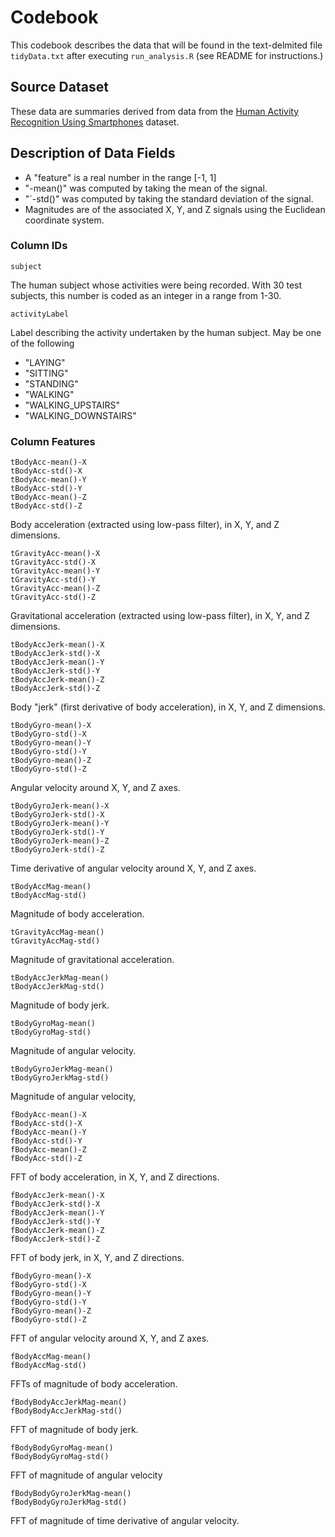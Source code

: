 # Codebook

This codebook describes the data that will be found in the text-delmited file `tidyData.txt` after executing `run_analysis.R` (see README for instructions.)

## Source Dataset

These data are summaries derived from data from the [Human Activity Recognition Using
Smartphones](http://archive.ics.uci.edu/ml/datasets/Human+Activity+Recognition+Using+Smartphones)
dataset.


## Description of Data Fields

* A "feature" is a real number in the range [-1, 1]
* "-mean()" was computed by taking the mean of the signal.
* "`-std()" was computed by taking the standard deviation of the signal.
* Magnitudes are of the associated X, Y, and Z signals using the Euclidean coordinate system.

### Column IDs

```
subject
```
The human subject whose activities were being recorded. With 30 test subjects, this number is coded as
an integer in a range from 1-30.

```
activityLabel
```
Label describing the activity undertaken by the human subject. May be one of the following
* "LAYING"
* "SITTING"
* "STANDING"
* "WALKING"
* "WALKING_UPSTAIRS"
* "WALKING_DOWNSTAIRS"


### Column Features

```
tBodyAcc-mean()-X
tBodyAcc-std()-X
tBodyAcc-mean()-Y
tBodyAcc-std()-Y
tBodyAcc-mean()-Z
tBodyAcc-std()-Z
```
Body acceleration (extracted using low-pass filter), in X, Y, and Z dimensions.

```
tGravityAcc-mean()-X
tGravityAcc-std()-X
tGravityAcc-mean()-Y
tGravityAcc-std()-Y
tGravityAcc-mean()-Z
tGravityAcc-std()-Z
```
Gravitational acceleration (extracted using low-pass filter), in X, Y, and Z dimensions.


```
tBodyAccJerk-mean()-X
tBodyAccJerk-std()-X
tBodyAccJerk-mean()-Y
tBodyAccJerk-std()-Y
tBodyAccJerk-mean()-Z
tBodyAccJerk-std()-Z
```
Body "jerk" (first derivative of body acceleration), in X, Y, and Z dimensions.


```
tBodyGyro-mean()-X
tBodyGyro-std()-X
tBodyGyro-mean()-Y
tBodyGyro-std()-Y
tBodyGyro-mean()-Z
tBodyGyro-std()-Z
```
Angular velocity around X, Y, and Z axes.

```
tBodyGyroJerk-mean()-X
tBodyGyroJerk-std()-X
tBodyGyroJerk-mean()-Y
tBodyGyroJerk-std()-Y
tBodyGyroJerk-mean()-Z
tBodyGyroJerk-std()-Z
```
Time derivative of angular velocity around X, Y, and Z axes.

```
tBodyAccMag-mean()
tBodyAccMag-std()
```
Magnitude of body acceleration.

```
tGravityAccMag-mean()
tGravityAccMag-std()
```
Magnitude of gravitational acceleration.

```
tBodyAccJerkMag-mean()
tBodyAccJerkMag-std()
```
Magnitude of body jerk.

```
tBodyGyroMag-mean()
tBodyGyroMag-std()
```
Magnitude of angular velocity.

```
tBodyGyroJerkMag-mean()
tBodyGyroJerkMag-std()
```
Magnitude of angular velocity,

```
fBodyAcc-mean()-X
fBodyAcc-std()-X
fBodyAcc-mean()-Y
fBodyAcc-std()-Y
fBodyAcc-mean()-Z
fBodyAcc-std()-Z
```
FFT of body acceleration, in X, Y, and Z directions.

```
fBodyAccJerk-mean()-X
fBodyAccJerk-std()-X
fBodyAccJerk-mean()-Y
fBodyAccJerk-std()-Y
fBodyAccJerk-mean()-Z
fBodyAccJerk-std()-Z
```
FFT of body jerk, in X, Y, and Z directions.

```
fBodyGyro-mean()-X
fBodyGyro-std()-X
fBodyGyro-mean()-Y
fBodyGyro-std()-Y
fBodyGyro-mean()-Z
fBodyGyro-std()-Z
```
FFT of angular velocity around X, Y, and Z axes.

```
fBodyAccMag-mean()
fBodyAccMag-std()
```
FFTs of magnitude of body acceleration.

```
fBodyBodyAccJerkMag-mean()
fBodyBodyAccJerkMag-std()
```
FFT of magnitude of body jerk.

```
fBodyBodyGyroMag-mean()
fBodyBodyGyroMag-std()
```
FFT of magnitude of angular velocity


```
fBodyBodyGyroJerkMag-mean()
fBodyBodyGyroJerkMag-std()
```
FFT of magnitude of time derivative of angular velocity.

